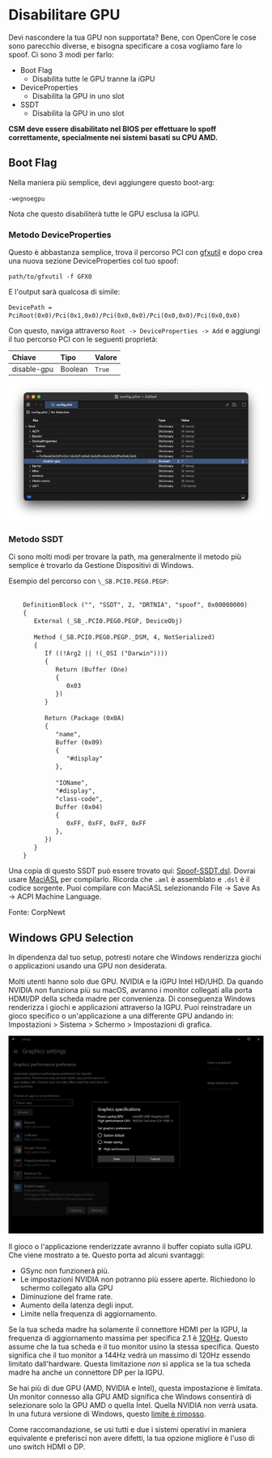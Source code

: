 # Disabilitare GPU

Devi nascondere la tua GPU non supportata? Bene, con OpenCore le cose sono parecchio diverse, e bisogna specificare a cosa vogliamo fare lo spoof. Ci sono 3 modi per farlo:

* Boot Flag
  * Disabilita tutte le GPU tranne la iGPU
* DeviceProperties
  * Disabilita la GPU in uno slot
* SSDT
  * Disabilita la GPU in uno slot

**CSM deve essere disabilitato nel BIOS per effettuare lo spoff correttamente, specialmente nei sistemi basati su CPU AMD.**

## Boot Flag

Nella maniera più semplice, devi aggiungere questo boot-arg:

`-wegnoegpu`

Nota che questo disabiliterà tutte le GPU esclusa la iGPU.

### Metodo DeviceProperties

Questo è abbastanza semplice, trova il percorso PCI con [gfxutil](https://github.com/acidanthera/gfxutil/releases) e dopo crea una nuova sezione DeviceProperties col tuo spoof:

```
path/to/gfxutil -f GFX0
```

E l'output sarà qualcosa di simile:

```
DevicePath = PciRoot(0x0)/Pci(0x1,0x0)/Pci(0x0,0x0)/Pci(0x0,0x0)/Pci(0x0,0x0)
```

Con questo, naviga attraverso `Root -> DeviceProperties -> Add` e aggiungi il tuo percorso PCI con le seguenti proprietà:

| Chiave | Tipo | Valore |
| :--- | :--- | :--- |
| disable-gpu | Boolean | `True` |

![](../images/extras/spoof-md/config-gpu.png)

### Metodo SSDT

Ci sono molti modi per trovare la path, ma generalmente il metodo più semplice è trovarlo da Gestione Dispositivi di Windows.

Esempio del percorso con `\_SB.PCI0.PEG0.PEGP`:

```

    DefinitionBlock ("", "SSDT", 2, "DRTNIA", "spoof", 0x00000000)
    {
       External (_SB_.PCI0.PEG0.PEGP, DeviceObj)

       Method (_SB.PCI0.PEG0.PEGP._DSM, 4, NotSerialized)
       {
          If ((!Arg2 || !(_OSI ("Darwin"))))
          {
             Return (Buffer (One)
             {
                0x03
             })
          }

          Return (Package (0x0A)
          {
             "name",
             Buffer (0x09)
             {
                "#display"
             },

             "IOName",
             "#display",
             "class-code",
             Buffer (0x04)
             {
                0xFF, 0xFF, 0xFF, 0xFF
             },
          })
       }
    }

```

Una copia di questo SSDT può essere trovato qui: [Spoof-SSDT.dsl](https://github.com/dortania/OpenCore-Install-Guide/blob/master/extra-files/Spoof-SSDT.dsl). Dovrai usare [MaciASL](https://github.com/acidanthera/MaciASL/releases) per compilarlo. Ricorda che `.aml` è assemblato e `.dsl` è il codice sorgente. Puoi compilare con MaciASL selezionando File -> Save As -> ACPI Machine Language.

Fonte: CorpNewt

## Windows GPU Selection

In dipendenza dal tuo setup, potresti notare che Windows renderizza giochi o applicazioni usando una GPU non desiderata.

Molti utenti hanno solo due GPU. NVIDIA e la iGPU Intel HD/UHD. Da quando NVIDIA non funziona più su macOS, avranno i monitor collegati alla porta HDMI/DP della scheda madre per convenienza. Di conseguenza Windows renderizza i giochi e applicazioni attraverso la IGPU. Puoi reinstradare un gioco specifico o un'applicazione a una differente GPU andando in: Impostazioni > Sistema > Schermo > Impostazioni di grafica.

![Crediti a CorpNewt per l'immagine](../images/extras/spoof-md/corp-windows.png)

Il gioco o l'applicazione renderizzate avranno il buffer copiato sulla iGPU. Che viene mostrato a te. Questo porta ad alcuni svantaggi:

* GSync non funzionerà più.
* Le impostazioni NVIDIA non potranno più essere aperte. Richiedono lo schermo collegato alla GPU
* Diminuzione del frame rate.
* Aumento della latenza degli input.
* Limite nella frequenza di aggiornamento.

Se la tua scheda madre ha solamente il connettore HDMI per la IGPU, la frequenza di aggiornamento massima per specifica 2.1 è [120Hz](https://www.hdmi.org/spec21Sub/EightK60_FourK120). Questo assume che la tua scheda e il tuo monitor usino la stessa specifica. Questo significa che il tuo monitor a 144Hz vedrà un massimo di 120Hz essendo limitato dall'hardware. Questa limitazione *non* si applica se la tua scheda madre ha anche un connettore DP per la IGPU.

Se hai più di due GPU (AMD, NVIDIA e Intel), questa impostazione è limitata. Un monitor connesso alla GPU AMD significa che Windows consentirà di selezionare solo la GPU AMD o quella Intel. Quella NVIDIA non verrà usata. In una futura versione di Windows, questo [limite è rimosso](https://pureinfotech.com/windows-10-21h1-new-features/#:~:text=Graphics%20settings).

Come raccomandazione, se usi tutti e due i sistemi operativi in maniera equivalente e preferisci non avere difetti, la tua opzione migliore è l'uso di uno switch HDMI o DP.

